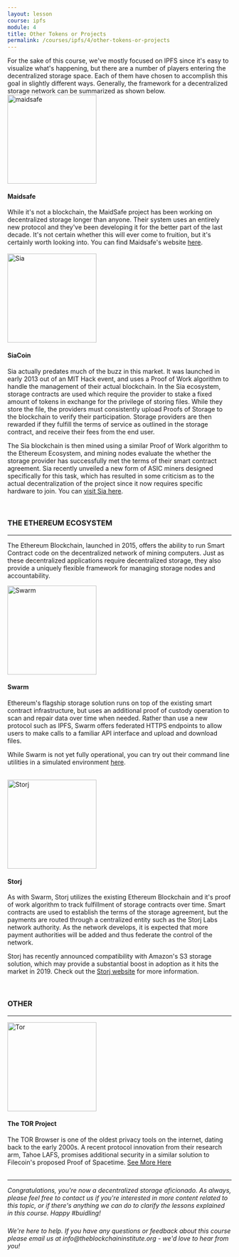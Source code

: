 ```yaml
---
layout: lesson
course: ipfs
module: 4
title: Other Tokens or Projects
permalink: /courses/ipfs/4/other-tokens-or-projects
---
```



<span>
<span class="openingParagraph">
For the sake of this course, we've mostly focused on IPFS since it's easy to visualize what's happening, but there are a number of players entering the decentralized storage space. Each of them have chosen to accomplish this goal in slightly different ways. Generally, the framework for a decentralized storage network can be summarized as shown below.</span>
&nbsp;


<div class="tealCallout">

<img class="wp-image-2002 size-thumbnail alignleft" src="https://theblockchaininstitute.org/wp-content/uploads/2019/01/MaidSafe-200x200.jpg" alt="maidsafe" width="200" height="200" />
<div class="textRight">
<h4>Maidsafe</h4>
While it's not a blockchain, the MaidSafe project has been working on decentralized storage longer than anyone. Their system uses an entirely new protocol and they've been developing it for the better part of the last decade. It's not certain whether this will ever come to fruition, but it's certainly worth looking into. You can find Maidsafe's website <a href="https://maidsafe.net/">here</a>.

</div>
</div>
&nbsp;
<div class="tealCallout">

<img class="wp-image-2004 size-thumbnail alignleft" src="https://theblockchaininstitute.org/wp-content/uploads/2019/01/Sia-200x200.png" alt="Sia" width="200" height="200" />
<div class="textRight">
<h4>SiaCoin</h4>
Sia actually predates much of the buzz in this market. It was launched in early 2013 out of an MIT Hack event, and uses a Proof of Work algorithm to handle the management of their actual blockchain. In the Sia ecosystem, storage contracts are used which require the provider to stake a fixed amount of tokens in exchange for the privilege of storing files. While they store the file, the providers must consistently upload Proofs of Storage to the blockchain to verify their participation. Storage providers are then rewarded if they fulfill the terms of service as outlined in the storage contract, and receive their fees from the end user.

The Sia blockchain is then mined using a similar Proof of Work algorithm to the Ethereum Ecosystem, and mining nodes evaluate the whether the storage provider has successfully met the terms of their smart contract agreement. Sia recently unveiled a new form of ASIC miners designed specifically for this task, which has resulted in some criticism as to the actual decentralization of the project since it now requires specific hardware to join. You can <a href="https://sia.tech/" target="_blank" rel="noopener noreferrer">visit Sia here</a>.
</div>
</div>

&nbsp;
<h3>THE ETHEREUM ECOSYSTEM</h3>

<hr />

The Ethereum Blockchain, launched in 2015, offers the ability to run Smart Contract code on the decentralized network of mining computers. Just as these decentralized applications require decentralized storage, they also provide a uniquely flexible framework for managing storage nodes and accountability.

<div class="tealCallout">

<img class="wp-image-2010 size-thumbnail alignleft" src="https://theblockchaininstitute.org/wp-content/uploads/2019/01/swarm-1-159x200.png" alt="Swarm" width="200" height="200" />
<div class="textRight">
<h4>Swarm</h4>
Ethereum's flagship storage solution runs on top of the existing smart contract infrastructure, but uses an additional proof of custody operation to scan and repair data over time when needed. Rather than use a new protocol such as IPFS, Swarm offers federated HTTPS endpoints to allow users to make calls to a familiar API interface and upload and download files.

While Swarm is not yet fully operational, you can try out their command line utilities in a simulated environment <a href="https://swarm-guide.readthedocs.io/en/latest/introduction.html" target="_blank" rel="noopener noreferrer">here</a>.

</div>
</div>
&nbsp;
<div class="tealCallout">

<img class="wp-image-2008 size-thumbnail alignleft" src="https://theblockchaininstitute.org/wp-content/uploads/2019/01/storj-200x200.png" alt="Storj" width="200" height="200" />
<div class="textRight">
<h4>Storj</h4>
As with Swarm, Storj utilizes the existing Ethereum Blockchain and it's proof of work algorithm to track fulfillment of storage contracts over time. Smart contracts are used to establish the terms of the storage agreement, but the payments are routed through a centralized entity such as the Storj Labs network authority. As the network develops, it is expected that more payment authorities will be added and thus federate the control of the network.

Storj has recently announced compatibility with Amazon's S3 storage solution, which may provide a substantial boost in adoption as it hits the market in 2019. Check out the <a href="https://storj.io/" target="_blank" rel="noopener noreferrer">Storj website</a> for more information.

</div>
</div>
&nbsp;
<h3>OTHER</h3>

<hr />

<div class="tealCallout">

<img class="size-full wp-image-2006 alignleft" src="https://theblockchaininstitute.org/wp-content/uploads/2019/01/Tor.png" alt="Tor" width="200" height="200" />
<div class="textRight">
<h4>The TOR Project</h4>
The TOR Browser is one of the oldest privacy tools on the internet, dating back to the early 2000s. A recent protocol innovation from their research arm, Tahoe LAFS, promises additional security in a similar solution to Filecoin's proposed Proof of Spacetime. <a href="https://blog.torproject.org/tor-heart-tahoe-lafs" target="_blank" rel="noopener noreferrer">See More Here</a>
</div>
</div>
&nbsp;

<hr />
<em>Congratulations, you're now a decentralized storage aficionado. As always, please feel free to contact us if you're interested in more content related to this topic, or if there's anything we can do to clarify the lessons explained in this course. Happy #buidling!</em>
<h3></h3>
<em>We're here to help. If you have any questions or feedback about this course please email us at info@theblockchaininstitute.org - we'd love to hear from you!</em></span>

